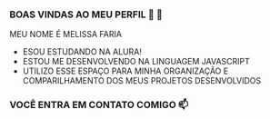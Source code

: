 ### BOAS VINDAS AO MEU PERFIL 💜 👋

MEU NOME É MELISSA FARIA 

- ESOU ESTUDANDO NA ALURA!
- ESTOU ME DESENVOLVENDO NA LINGUAGEM JAVASCRIPT
- UTILIZO ESSE ESPAÇO PARA MINHA ORGANIZAÇÃO E COMPARILHAMENTO DOS MEUS PROJETOS DESENVOLVIDOS

### VOCÊ ENTRA EM CONTATO COMIGO  📫
